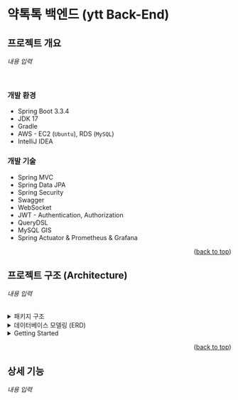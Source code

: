 # 약톡톡 백엔드 (ytt Back-End) 

<!-- ABOUT THE PROJECT -->
## 프로젝트 개요

*내용 입력*

<br>

### 개발 환경

- Spring Boot 3.3.4
- JDK 17
- Gradle
- AWS - EC2 (`Ubuntu`), RDS (`MySQL`)
- IntelliJ IDEA

### 개발 기술

- Spring MVC
- Spring Data JPA
- Spring Security
- Swagger
- WebSocket
- JWT - Authentication, Authorization
- QueryDSL
- MySQL GIS
- Spring Actuator & Prometheus & Grafana


<p align="right">(<a href="#약톡톡-백엔드-ytt-back-end">back to top</a>)</p>

## 프로젝트 구조 (Architecture)

*내용 입력*

<br>

<details>
  <summary>패키지 구조</summary>
  
```
└── src  
    └── main  
        ├── java  
        │   └── com  
        │       └── example  
        │           └── ytt  
        │               ├── App.java  
        │               ├── domain
        │               │   ├── favorite
        │               │   ├── inventory
        │               │   ├── management
        │               │   ├── medicine
        │               │   ├── model        # 공통 Enum, Embeddable 등
        │               │   ├── order
        │               │   ├── user
        │               │   └── vendingmachine  
        │               └── global  
        │               │   ├── common 
        │               │   ├── config 
        │               │   ├── error 
        │               │   └── util
        │               └──YttApplication
        └── resources
            ├── application.yml
            ├── application-common.yml
            ├── application-local.yml  
            ├── application-prod.yml  
            └── application-secret.yml
```

- 도메인 상세
```
└── vendingmachine
    ├── controller
    ├── domain      # Entity, Enum, Embeddable 등
    ├── dto
    ├── exception
    ├── repository
    └── service
```

</details>

<details>
  <summary>데이터베이스 모델링 (ERD)</summary>

  *내용 입력*
  
</details>
<details>
  <summary>Getting Started</summary>

  `application-common.yml` - 로깅 등 공통 환경 설정 
  `application-local.yml` - 로컬 개발을 위한 H2 DB 설정  
  `application-prod.yml` - 운영 환경 설정. 운영 DB(MySQL) 설정  
  `application-secret.yml` - jwt, 공공데이터 키 설정
  ```
  jwt:
    secret: {{your_jwt_key}}
    expiration:
      authorization; {{your_expiration}}
      refresh: {{your_refresh_expiration}}

  open-api: # 의약품 허가정보 기준
    url:
      base-url: http://apis.data.go.kr/1471000/DrugPrdtPrmsnInfoService06
      dtl-url: /getDrugPrdtPrmsnDtlInq05
      list-url: /getDrugPrdtPrmsnInq06

    serviceKey: {{your_open_api_key}}
  ```

  *프로메테우스, 그라파나 설정 추가*
    
</details>


<p align="right">(<a href="#약톡톡-백엔드-ytt-back-end">back to top</a>)</p>

## 상세 기능

*내용 입력*

